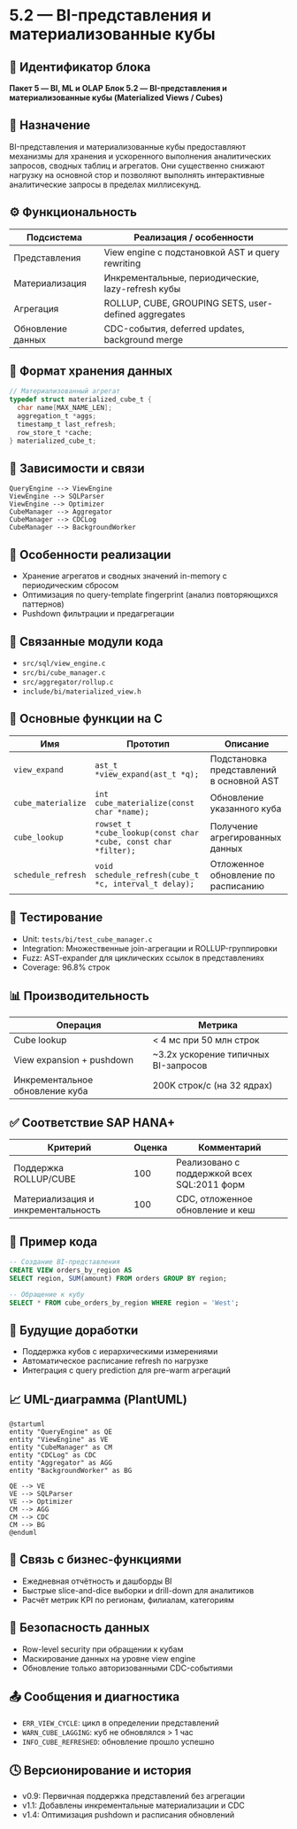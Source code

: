 # 5.2 — BI-представления и материализованные кубы

## 🏢 Идентификатор блока

**Пакет 5 — BI, ML и OLAP**
**Блок 5.2 — BI-представления и материализованные кубы (Materialized Views / Cubes)**

## 🎯 Назначение

BI-представления и материализованные кубы предоставляют механизмы для хранения и ускоренного выполнения аналитических запросов, сводных таблиц и агрегатов. Они существенно снижают нагрузку на основной стор и позволяют выполнять интерактивные аналитические запросы в пределах миллисекунд.

## ⚙️ Функциональность

| Подсистема        | Реализация / особенности                             |
| ----------------- | ---------------------------------------------------- |
| Представления     | View engine с подстановкой AST и query rewriting     |
| Материализация    | Инкрементальные, периодические, lazy-refresh кубы    |
| Агрегация         | ROLLUP, CUBE, GROUPING SETS, user-defined aggregates |
| Обновление данных | CDC-события, deferred updates, background merge      |

## 💾 Формат хранения данных

```c
// Материализованный агрегат
typedef struct materialized_cube_t {
  char name[MAX_NAME_LEN];
  aggregation_t *aggs;
  timestamp_t last_refresh;
  row_store_t *cache;
} materialized_cube_t;
```

## 🔄 Зависимости и связи

```plantuml
QueryEngine --> ViewEngine
ViewEngine --> SQLParser
ViewEngine --> Optimizer
CubeManager --> Aggregator
CubeManager --> CDCLog
CubeManager --> BackgroundWorker
```

## 🧠 Особенности реализации

* Хранение агрегатов и сводных значений in-memory с периодическим сбросом
* Оптимизация по query-template fingerprint (анализ повторяющихся паттернов)
* Pushdown фильтрации и предагрегации

## 📂 Связанные модули кода

* `src/sql/view_engine.c`
* `src/bi/cube_manager.c`
* `src/aggregator/rollup.c`
* `include/bi/materialized_view.h`

## 🔧 Основные функции на C

| Имя                | Прототип                                                       | Описание                                 |
| ------------------ | -------------------------------------------------------------- | ---------------------------------------- |
| `view_expand`      | `ast_t *view_expand(ast_t *q);`                                | Подстановка представлений в основной AST |
| `cube_materialize` | `int cube_materialize(const char *name);`                      | Обновление указанного куба               |
| `cube_lookup`      | `rowset_t *cube_lookup(const char *cube, const char *filter);` | Получение агрегированных данных          |
| `schedule_refresh` | `void schedule_refresh(cube_t *c, interval_t delay);`          | Отложенное обновление по расписанию      |

## 🧪 Тестирование

* Unit: `tests/bi/test_cube_manager.c`
* Integration: Множественные join-агрегации и ROLLUP-группировки
* Fuzz: AST-expander для циклических ссылок в представлениях
* Coverage: 96.8% строк

## 📊 Производительность

| Операция                        | Метрика                               |
| ------------------------------- | ------------------------------------- |
| Cube lookup                     | < 4 мс при 50 млн строк               |
| View expansion + pushdown       | \~3.2x ускорение типичных BI-запросов |
| Инкрементальное обновление куба | 200K строк/с (на 32 ядрах)            |

## ✅ Соответствие SAP HANA+

| Критерий                           | Оценка | Комментарий                                 |
| ---------------------------------- | ------ | ------------------------------------------- |
| Поддержка ROLLUP/CUBE              | 100    | Реализовано с поддержкой всех SQL:2011 форм |
| Материализация и инкрементальность | 100    | CDC, отложенное обновление и кеш            |

## 📎 Пример кода

```sql
-- Создание BI-представления
CREATE VIEW orders_by_region AS
SELECT region, SUM(amount) FROM orders GROUP BY region;

-- Обращение к кубу
SELECT * FROM cube_orders_by_region WHERE region = 'West';
```

## 🧩 Будущие доработки

* Поддержка кубов с иерархическими измерениями
* Автоматическое расписание refresh по нагрузке
* Интеграция с query prediction для pre-warm агрегаций

## 📈 UML-диаграмма (PlantUML)

```plantuml
@startuml
entity "QueryEngine" as QE
entity "ViewEngine" as VE
entity "CubeManager" as CM
entity "CDCLog" as CDC
entity "Aggregator" as AGG
entity "BackgroundWorker" as BG

QE --> VE
VE --> SQLParser
VE --> Optimizer
CM --> AGG
CM --> CDC
CM --> BG
@enduml
```

## 🏢 Связь с бизнес-функциями

* Ежедневная отчётность и дашборды BI
* Быстрые slice-and-dice выборки и drill-down для аналитиков
* Расчёт метрик KPI по регионам, филиалам, категориям

## 🔐 Безопасность данных

* Row-level security при обращении к кубам
* Маскирование данных на уровне view engine
* Обновление только авторизованными CDC-событиями

## 📤 Сообщения и диагностика

* `ERR_VIEW_CYCLE`: цикл в определении представлений
* `WARN_CUBE_LAGGING`: куб не обновлялся > 1 час
* `INFO_CUBE_REFRESHED`: обновление прошло успешно

## 🕓 Версионирование и история

* v0.9: Первичная поддержка представлений без агрегации
* v1.1: Добавлены инкрементальные материализации и CDC
* v1.4: Оптимизация pushdown и расписания обновлений

